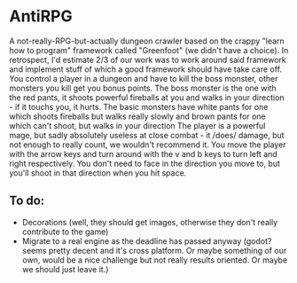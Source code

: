 # AntiRPG

A not-really-RPG-but-actually dungeon crawler based on the crappy "learn how to program" framework called "Greenfoot" (we didn't have a choice).
In retrospect, I'd estimate 2/3 of our work was to work around said framework and implement stuff of which a good framework should have take care off.
You control a player in a dungeon and have to kill the boss monster, other monsters you kill get you bonus points. The boss monster is the one with the red pants, it shoots powerful fireballs at you and walks in your direction - if it touchs you, it hurts. The basic monsters have white pants for one which shoots fireballs but walks really slowly and brown pants for one which can't shoot, but walks in your direction
The player is a powerful mage, but sadly absolutely useless at close combat - it /does/ damage, but not enough to really count, we wouldn't recommend it.
You move the player with the arrow keys and turn around with the v and b keys to turn left and right respectively. You don't need to face in the direction you move to, but you'll shoot in that direction when you hit space.

## To do:
* Decorations (well, they should get images, otherwise they don't really contribute to the game)
* Migrate to a real engine as the deadline has passed anyway (godot? seems pretty decent and it's cross platform. Or maybe something of our own, would be a nice challenge but not really results oriented. Or maybe we should just leave it.)
